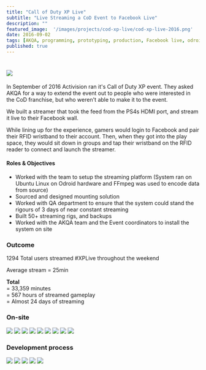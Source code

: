 ```yaml
---
title: "Call of Duty XP Live"
subtitle: "Live Streaming a CoD Event to Facebook Live"
description: ""
featured_image:  '/images/projects/cod-xp-live/cod-xp-live-2016.png'
date: 2016-09-02
tags: [AKQA, programming, prototyping, production, Facebook live, odroid, ffmpeg]
published: true
---
```


# ![](/images/projects/cod-xp-live/20160902_105019-453.small.jpg)

In September of 2016 Activision ran it's Call of Duty XP event.
They asked AKQA for a way to extend the event out to people who were interested in the CoD franchise, but who weren't able to make it to the event.

We built a streamer that took the feed from the PS4s HDMI port, and stream it live to their Facebook wall.

While lining up for the experience, gamers would login to Facebook and pair their RFID wristband to their account.
Then, when they got into the play space, they would sit down in groups and tap their wristband on the RFID reader to connect and launch the streamer.

#### Roles & Objectives
* Worked with the team to setup the streaming platform (System ran on Ubuntu Linux on Odroid hardware and FFmpeg was used to encode data from source)
* Sourced and designed mounting solution
* Worked with QA department to ensure that the system could stand the rigours of 3 days of near constant streaming
* Built 50+ streaming rigs, and backups
* Worked with the AKQA team and the Event coordinators to install the system on site

### Outcome

1294 Total users streamed #XPLive throughout the weekend

Average stream = 25min

**Total**  
= 33,359 minutes   
= 567 hours of streamed gameplay  
= Almost 24 days of streaming

### On-site
<p>
<div class="gallery" data-columns="1">
  <img src="/images/projects/cod-xp-live/cod-xp-live-2016.png">
  <img src="/images/projects/cod-xp-live/20160830_220028-397.small.jpg">
  <img src="/images/projects/cod-xp-live/20160902_103030-423.small.jpg">
  <img src="/images/projects/cod-xp-live/20160902_104958-447.small.jpg">
  <img src="/images/projects/cod-xp-live/20160902_105019-453.small.jpg">
  <img src="/images/projects/cod-xp-live/20160903_135935-458.small.jpg">
  <img src="/images/projects/cod-xp-live/20160830_124746-387.small.jpg">
  <img src="/images/projects/cod-xp-live/20160830_172532-391.small.jpg">
  <img src="/images/projects/cod-xp-live/Screen Shot 2016-09-01 at 7.29.37 PM-331.png">
</div>
</p>

### Development process

<div class="gallery" data-columns="1">
  <img src="/images/projects/cod-xp-live/20160929_093957-106.small.jpg">
  <img src="/images/projects/cod-xp-live/20160824_171539-350.small.jpg">
  <img src="/images/projects/cod-xp-live/20160824_171602-344.small.jpg">
  <img src="/images/projects/cod-xp-live/20160827_114414-338.small.jpg">
  <img src="/images/projects/cod-xp-live/Screen Shot 2016-09-03 at 12.48.45 PM-478.png">
</div>
